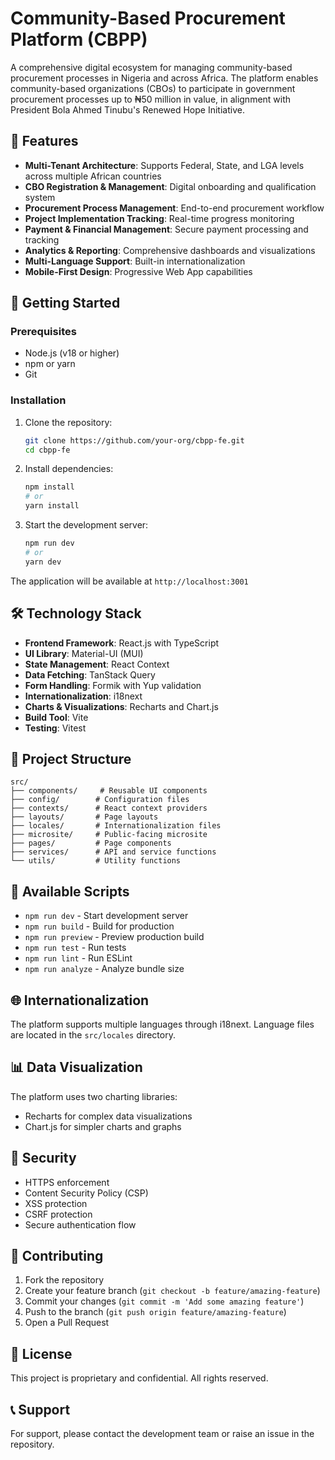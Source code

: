 # Community-Based Procurement Platform (CBPP)

A comprehensive digital ecosystem for managing community-based procurement processes in Nigeria and across Africa. 
The platform enables community-based organizations (CBOs) to participate in government procurement processes up to ₦50 million in value, in alignment with President Bola Ahmed Tinubu's Renewed Hope Initiative.

## 🌟 Features

- **Multi-Tenant Architecture**: Supports Federal, State, and LGA levels across multiple African countries
- **CBO Registration & Management**: Digital onboarding and qualification system
- **Procurement Process Management**: End-to-end procurement workflow
- **Project Implementation Tracking**: Real-time progress monitoring
- **Payment & Financial Management**: Secure payment processing and tracking
- **Analytics & Reporting**: Comprehensive dashboards and visualizations
- **Multi-Language Support**: Built-in internationalization
- **Mobile-First Design**: Progressive Web App capabilities

## 🚀 Getting Started

### Prerequisites

- Node.js (v18 or higher)
- npm or yarn
- Git

### Installation

1. Clone the repository:
   ```bash
   git clone https://github.com/your-org/cbpp-fe.git
   cd cbpp-fe
   ```

2. Install dependencies:
   ```bash
   npm install
   # or
   yarn install
   ```

3. Start the development server:
   ```bash
   npm run dev
   # or
   yarn dev
   ```

The application will be available at `http://localhost:3001`

## 🛠️ Technology Stack

- **Frontend Framework**: React.js with TypeScript
- **UI Library**: Material-UI (MUI)
- **State Management**: React Context
- **Data Fetching**: TanStack Query
- **Form Handling**: Formik with Yup validation
- **Internationalization**: i18next
- **Charts & Visualizations**: Recharts and Chart.js
- **Build Tool**: Vite
- **Testing**: Vitest

## 📁 Project Structure

```
src/
├── components/     # Reusable UI components
├── config/        # Configuration files
├── contexts/      # React context providers
├── layouts/       # Page layouts
├── locales/       # Internationalization files
├── microsite/     # Public-facing microsite
├── pages/         # Page components
├── services/      # API and service functions
└── utils/         # Utility functions
```

## 🔧 Available Scripts

- `npm run dev` - Start development server
- `npm run build` - Build for production
- `npm run preview` - Preview production build
- `npm run test` - Run tests
- `npm run lint` - Run ESLint
- `npm run analyze` - Analyze bundle size

## 🌐 Internationalization

The platform supports multiple languages through i18next. Language files are located in the `src/locales` directory.

## 📊 Data Visualization

The platform uses two charting libraries:
- Recharts for complex data visualizations
- Chart.js for simpler charts and graphs

## 🔐 Security

- HTTPS enforcement
- Content Security Policy (CSP)
- XSS protection
- CSRF protection
- Secure authentication flow

## 🤝 Contributing

1. Fork the repository
2. Create your feature branch (`git checkout -b feature/amazing-feature`)
3. Commit your changes (`git commit -m 'Add some amazing feature'`)
4. Push to the branch (`git push origin feature/amazing-feature`)
5. Open a Pull Request

## 📝 License

This project is proprietary and confidential. All rights reserved.

## 📞 Support

For support, please contact the development team or raise an issue in the repository.
